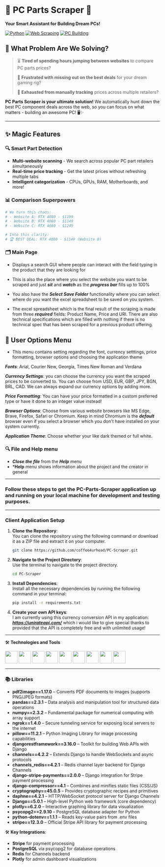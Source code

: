 # 💼 PC Parts Scraper 🚀

**Your Smart Assistant for Building Dream PCs!** 

[![Python](https://img.shields.io/badge/Python-3.8+-blue?logo=python)](https://python.org)
[![Web Scraping](https://img.shields.io/badge/Web-Scraping-orange?logo=web)](https://)
[![PC Building](https://img.shields.io/badge/PC-Building-green?logo=pcgaming)](https://)

## 🎯 What Problem Are We Solving?

> ⏳ **Tired of spending hours jumping between websites** to compare PC parts prices?
> 
> 💸 **Frustrated with missing out on the best deals** for your dream gaming rig?
> 
> 🔄 **Exhausted from manually tracking** prices across multiple retailers?

**PC Parts Scraper is your ultimate solution!** We automatically hunt down the best PC component deals across the web, so you can focus on what matters - building an awesome PC! 🖥️✨

---

## ✨ Magic Features

### 🔍 **Smart Part Detection**
- **Multi-website scanning** - We search across popular PC part retailers simultaneously
- **Real-time price tracking** - Get the latest prices without refreshing multiple tabs
- **Intelligent categorization** - CPUs, GPUs, RAM, Motherboards, and more!

### 📊 **Comparison Superpowers**
```python
# We turn this chaos:
# - Website A: RTX 4080 - $1199
# - Website B: RTX 4080 - $1149
# - Website C: RTX 4080 - $1249

# Into this clarity:
# 🏆 BEST DEAL: RTX 4080 - $1149 (Website B)
```

### 🗂️ Main Page

- Displays a search GUI where people can interact with the field typing in the product that they are looking for 

- This is also the place where you select the website you want to be scraped and just ***sit*** and ***watch*** as the ***progress bar*** fills up to 100%

- You also have the ***Select Save Folder*** functionality where you can select where do you want the excel spreadsheet to be saved on you system.

- The excel spreadsheet which is the final result of the scraping is made from three ***required*** fields: Product Name, Price and URl. There are also technical specifications which are filled with nothing if there is no technical spec that has been scraped for a previous product offering.

## 🌟 User Options Menu

- This menu contains setting regarding the font, currency setttings, price formatting, browser options and choosing the application theme

***Fonts***: Arial, Courier New, Georgia, Times New Roman and Verdana

***Currency Settings***: you can choose the currency you want the scraped prices to be converted to. You can choose from USD, EUR, GBP, JPY, BGN, BRL, CAD. We can always expand our currency options by adding more.

***Price Formatting***: You can have your price formatted in a custom preferred type or have it done to an integer value instead!

***Browser Options***: Choose from various website browsers like MS Edge, Brave, Firefox, Safari or Chromium. Keep in mind Chromium is the ***default*** browser even if you select a browser which you don't have installed on your system currently.

***Application Theme***: Choose whether your like dark themed or full white.

### 🔍 File and Help menu

- ***Close the file*** from the ***Help*** menu
- ***Help** menu shows information about the project and the creator in general

---
### Follow these steps to get the PC-Parts-Scraper application up and running on your local machine for development and testing purposes.
---

### **Client Application Setup**

1. **Clone the Repository**:  
   You can clone the repository using the following command or download it as a ZIP file and extract it on your
   computer.

   ```bash
   git clone https://github.com/coffee4urhead/PC-Scraper.git
   ```

2. **Navigate to the Project Directory**:  
   Use the terminal to navigate to the project directory.

   ```bash
   cd PC-Scraper
   ```

4. **Install Dependencies**:  
   Install all the necessary dependencies by running the following command in your terminal:

   ```bash
   pip install -r requirements.txt
   ```
5. **Create your own API keys**:  
   I am currently using this currency conversion API in my application: ***https://unirateapi.com/*** which i would like to give special thanks to provided that the API is completely free and with unlimited usage!

---

🛠️ **Technologies and Tools**

<p align="left">
<img src="https://cdn.jsdelivr.net/gh/devicons/devicon@latest/icons/redis/redis-original.svg" width="40" height="40" />
<img src="https://cdn.jsdelivr.net/gh/devicons/devicon@latest/icons/plotly/plotly-original-wordmark.svg" width="40" height="40"/>
<img src="https://cdn.jsdelivr.net/gh/devicons/devicon@latest/icons/postgresql/postgresql-original-wordmark.svg" width="40" height="40" />
<img src="https://cdn.jsdelivr.net/gh/devicons/devicon@latest/icons/sass/sass-original.svg" width="40" height="40" />
<img src="https://cdn.jsdelivr.net/gh/devicons/devicon@latest/icons/socketio/socketio-original-wordmark.svg" width="40" height="40"/>
<img src="https://cdn.jsdelivr.net/gh/devicons/devicon@latest/icons/pandas/pandas-original-wordmark.svg" width="40" height="40"/>
<img src="https://cdn.jsdelivr.net/gh/devicons/devicon@latest/icons/ngrok/ngrok-original.svg" width="40" height="40"/>
<img src="https://cdn.jsdelivr.net/gh/devicons/devicon@latest/icons/django/django-plain.svg" width="40" height="40"/>
<img src="https://cdn.jsdelivr.net/gh/devicons/devicon@latest/icons/djangorest/djangorest-line.svg" width="40" height="40"/>
</p>

---

### 📚 Libraries

- **pdf2image==1.17.0** – Converts PDF documents to images (supports PNG/JPEG formats)
- **pandas==2.3.1** – Data analysis and manipulation tool for structured data operations
- **numpy==2.3.2** – Fundamental package for numerical computing with array support
- **ngrok==1.4.0** – Secure tunneling service for exposing local servers to the internet
- **pillow==11.2.1** – Python Imaging Library for image processing capabilities
- **djangorestframework==3.16.0** – Toolkit for building Web APIs with Django
- **channels==4.2.2** – Extends Django to handle WebSockets and async protocols
- **channels_redis==4.2.1** – Redis channel layer backend for Django Channels
- **django-stripe-payments==2.0.0** – Django integration for Stripe payment processing
- **django-compressor==4.1** – Combines and minifies static files (CSS/JS)
- **cryptography==45.0.5** – Provides cryptographic recipes and primitives
- **daphne==4.2.1** – HTTP/WebSocket protocol server for Django Channels
- **Django==5.0.1** – High-level Python web framework (core dependency)
- **plotly==6.2.0** – Interactive graphing library for data visualization
- **psycopg2==2.9.10** – PostgreSQL database adapter for Python
- **python-dotenv==1.1.1** – Reads key-value pairs from .env files
- **stripe==12.3.0** – Official Stripe API library for payment processing

🛠️ **Key Integrations**:

- **Stripe** for payment processing
- **PostgreSQL** via psycopg2 for database operations
- **Redis** for Channels backend
- **Plotly** for admin dashboard visualizations